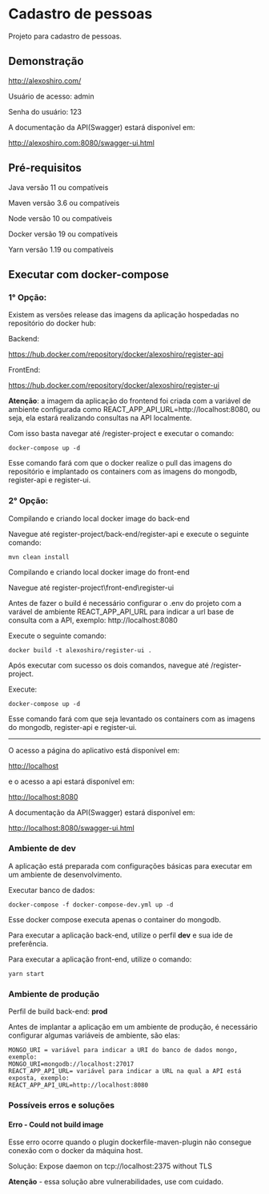 # Cadastro de pessoas

Projeto para cadastro de pessoas.

## Demonstração

http://alexoshiro.com/

Usuário de acesso: admin

Senha do usuário: 123

A documentação da API(Swagger) estará disponível em:

http://alexoshiro.com:8080/swagger-ui.html



## Pré-requisitos

Java versão 11 ou compatíveis

Maven versão 3.6 ou compatíveis

Node versão 10 ou compatíveis

Docker versão 19 ou compatíveis

Yarn versão 1.19 ou compatíveis

## Executar com docker-compose

### 1° Opção:

Existem as versões release das imagens da aplicação hospedadas no repositório do docker hub:

Backend: 

https://hub.docker.com/repository/docker/alexoshiro/register-api

FrontEnd:

https://hub.docker.com/repository/docker/alexoshiro/register-ui

**Atenção**: a imagem da aplicação do frontend foi criada com a variável de ambiente configurada como  REACT_APP_API_URL=http://localhost:8080, ou seja, ela estará realizando consultas na API localmente.

Com isso basta navegar até /register-project e executar o comando:

```
docker-compose up -d
```

Esse comando fará com que o docker realize o pull das imagens do repositório e implantado os containers com as imagens do mongodb, register-api e register-ui.

### 2° Opção:

Compilando e criando local docker image do back-end

Navegue até register-project/back-end/register-api e execute o seguinte comando:

```
mvn clean install
```

Compilando e criando local docker image do front-end

Navegue até register-project\front-end\register-ui 

Antes de fazer o build é necessário configurar o .env do projeto com a varável de ambiente REACT_APP_API_URL para indicar a url base de consulta com a API, exemplo: http://localhost:8080

Execute o seguinte comando:

```
docker build -t alexoshiro/register-ui .
```

Após executar com sucesso os dois comandos, navegue até /register-project.

Execute:

```
docker-compose up -d
```

Esse comando fará com que seja levantado os containers com as imagens do mongodb, register-api e register-ui.

-----------------------------------

O acesso a página do aplicativo está disponível em: 

[http://localhost](http://localhost)

e o acesso a api estará disponível em:

[http://localhost:8080](http://localhost:8080)

A documentação da API(Swagger) estará disponível em:

[http://localhost:8080/swagger-ui.html](http://localhost:8080/swagger-ui.html)

### Ambiente de dev

A aplicação está preparada com configurações básicas para executar em um ambiente de desenvolvimento.

Executar banco de dados:

```
docker-compose -f docker-compose-dev.yml up -d
```

Esse docker compose executa apenas o container do mongodb.

Para executar a aplicação back-end, utilize o perfil **dev** e sua ide de preferência.

Para executar a aplicação front-end, utilize o comando:

```
yarn start
```

### Ambiente de produção

Perfil de build back-end: **prod**

Antes de implantar a aplicação em um ambiente de produção, é necessário configurar algumas variáveis de ambiente, são elas:

```
MONGO_URI = variável para indicar a URI do banco de dados mongo, exemplo: 
MONGO_URI=mongodb://localhost:27017
REACT_APP_API_URL= variável para indicar a URL na qual a API está exposta, exemplo:
REACT_APP_API_URL=http://localhost:8080
```

### Possíveis erros e soluções

#### Erro - Could not build image

Esse erro ocorre quando o plugin dockerfile-maven-plugin não consegue conexão com o docker da máquina host.

Solução: Expose daemon on tcp://localhost:2375 without TLS

**Atenção** - essa solução abre vulnerabilidades, use com cuidado.